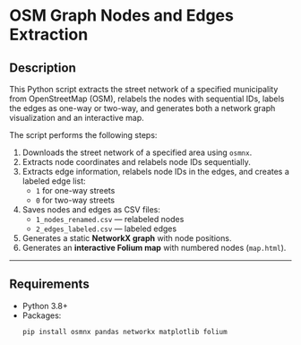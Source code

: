 # OSM Graph Nodes and Edges Extraction

## Description
This Python script extracts the street network of a specified municipality from OpenStreetMap (OSM), relabels the nodes with sequential IDs, labels the edges as one-way or two-way, and generates both a network graph visualization and an interactive map.

The script performs the following steps:

1. Downloads the street network of a specified area using `osmnx`.
2. Extracts node coordinates and relabels node IDs sequentially.
3. Extracts edge information, relabels node IDs in the edges, and creates a labeled edge list:
   - `1` for one-way streets
   - `0` for two-way streets
4. Saves nodes and edges as CSV files:
   - `1_nodes_renamed.csv` — relabeled nodes
   - `2_edges_labeled.csv` — labeled edges
5. Generates a static **NetworkX graph** with node positions.
6. Generates an **interactive Folium map** with numbered nodes (`map.html`).

---

## Requirements

- Python 3.8+
- Packages:
  ```bash
  pip install osmnx pandas networkx matplotlib folium
